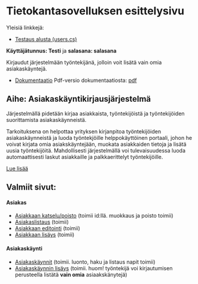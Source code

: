 # Tietokantasovelluksen esittelysivu

Yleisiä linkkejä:

* [Testaus alusta (users.cs)](http://antthaap.users.cs.helsinki.fi/tsoha/)

**Käyttäjätunnus: Testi** ja **salasana: salasana**

Kirjaudut järjestelmään työntekijänä, jolloin voit lisätä vain omia asiakaskäyntejä.

* [Dokumentaatio](doc/doc_markdown/dokumentaatio.md)
Pdf-versio dokumentaatiosta: [pdf](doc/dokumentaatio.pdf)

## Aihe: Asiakaskäyntikirjausjärjestelmä

Järjestelmällä pidetään kirjaa asiakkaista, työntekijöistä ja työntekijöiden suorittamista asiakaskäynneistä.

Tarkoituksena on helpottaa yrityksen kirjanpitoa työntekijöiden asiakaskäynneistä ja luoda työntekjöille helppokäyttöinen portaali, johon he voivat kirjata omia asiakskäyntejään, muokata asiakkaiden tietoja ja lisätä uusia työntekijöitä. Mahdollisesti järjestelmällä voi tulevaisuudessa luoda automaattisesti laskut asiakkaille ja palkkaerittelyt työntekijöille.

[Lue lisää](doc/doc_markdown/dokumentaatio.md)

## Valmiit sivut:

#### Asiakas
* [Asiakkaan katselu/poisto](http://antthaap.users.cs.helsinki.fi/tsoha/customer/view/1) (toimii id:llä. muokkaus ja poisto toimii)
* [Asiakaslistaus](http://antthaap.users.cs.helsinki.fi/tsoha/customers) (toimii)
* [Asiakkaan editointi](http://antthaap.users.cs.helsinki.fi/tsoha/customer/edit/1) (toimii)
* [Asiakkaan lisäys](http://antthaap.users.cs.helsinki.fi/tsoha/customer/add) (toimii)

#### Asiakaskäynti
* [Asiakaskäynnit](http://antthaap.users.cs.helsinki.fi/tsoha/customervisits) (toimii. luonto, haku ja listaus napit toimii)
* [Asiakaskäynnin lisäys](http://antthaap.users.cs.helsinki.fi/tsoha/customervisit/new) (toimii. huom! työntekijä voi kirjautumisen perusteella listätä **vain omia** asiaakskänytejä)
